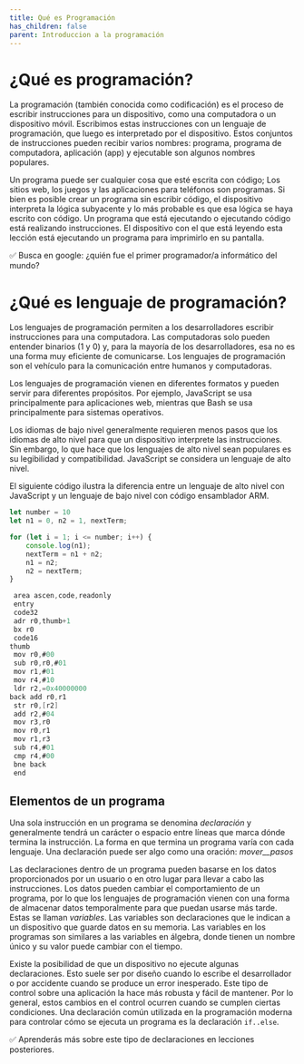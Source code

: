 ```yaml
---
title: Qué es Programación
has_children: false
parent: Introduccion a la programación
---
```


# ¿Qué es programación?

La programación (también conocida como codificación) es el proceso de escribir instrucciones para un dispositivo, como una computadora o un dispositivo móvil. Escribimos estas instrucciones con un lenguaje de programación, que luego es interpretado por el dispositivo. Estos conjuntos de instrucciones pueden recibir varios nombres:  programa, programa de computadora, aplicación (app) y ejecutable son algunos nombres populares.

Un programa puede ser cualquier cosa que esté escrita con código; Los sitios web, los juegos y las aplicaciones para teléfonos son programas. Si bien es posible crear un programa sin escribir código, el dispositivo interpreta la lógica subyacente y lo más probable es que esa lógica se haya escrito con código. Un programa que está ejecutando o ejecutando código está realizando instrucciones. El dispositivo con el que está leyendo esta lección está ejecutando un programa para imprimirlo en su pantalla.

✅ Busca en google: ¿quién fue el primer programador/a informático del mundo?


# ¿Qué es lenguaje de programación?

Los lenguajes de programación permiten a los desarrolladores escribir instrucciones para una computadora. Las computadoras solo pueden entender binarios (1 y 0) y, para la mayoría de los desarrolladores, esa no es una forma muy eficiente de comunicarse. Los lenguajes de programación son el vehículo para la comunicación entre humanos y computadoras.

Los lenguajes de programación vienen en diferentes formatos y pueden servir para diferentes propósitos. Por ejemplo, JavaScript se usa principalmente para aplicaciones web, mientras que Bash se usa principalmente para sistemas operativos.

Los idiomas de bajo nivel generalmente requieren menos pasos que los idiomas de alto nivel para que un dispositivo interprete las instrucciones. Sin embargo, lo que hace que los lenguajes de alto nivel sean populares es su legibilidad y compatibilidad. JavaScript se considera un lenguaje de alto nivel.

El siguiente código ilustra la diferencia entre un lenguaje de alto nivel con JavaScript y un lenguaje de bajo nivel con código ensamblador ARM.

```javascript
let number = 10
let n1 = 0, n2 = 1, nextTerm;

for (let i = 1; i <= number; i++) {
    console.log(n1);
    nextTerm = n1 + n2;
    n1 = n2;
    n2 = nextTerm;
}
```

```c
 area ascen,code,readonly
 entry
 code32
 adr r0,thumb+1
 bx r0
 code16
thumb
 mov r0,#00
 sub r0,r0,#01
 mov r1,#01
 mov r4,#10
 ldr r2,=0x40000000
back add r0,r1
 str r0,[r2]
 add r2,#04
 mov r3,r0
 mov r0,r1
 mov r1,r3
 sub r4,#01
 cmp r4,#00
 bne back
 end
```

## Elementos de un programa

Una sola instrucción en un programa se denomina *declaración* y generalmente tendrá un carácter o espacio entre líneas que marca dónde termina la instrucción. La forma en que termina un programa varía con cada lenguaje. Una declaración puede ser algo como una oración:  *mover__pasos*

Las declaraciones dentro de un programa pueden basarse en los datos proporcionados por un usuario o en otro lugar para llevar a cabo las instrucciones. Los datos pueden cambiar el comportamiento de un programa, por lo que los lenguajes de programación vienen con una forma de almacenar datos temporalmente para que puedan usarse más tarde. Estas se llaman *variables*. Las variables son declaraciones que le indican a un dispositivo que guarde datos en su memoria. Las variables en los programas son similares a las variables en álgebra, donde tienen un nombre único y su valor puede cambiar con el tiempo.

Existe la posibilidad de que un dispositivo no ejecute algunas declaraciones. Esto suele ser por diseño cuando lo escribe el desarrollador o por accidente cuando se produce un error inesperado. Este tipo de control sobre una aplicación la hace más robusta y fácil de mantener. Por lo general, estos cambios en el control ocurren cuando se cumplen ciertas condiciones. Una declaración común utilizada en la programación moderna para controlar cómo se ejecuta un programa es la declaración `if..else`.

✅ Aprenderás más sobre este tipo de declaraciones en lecciones posteriores.